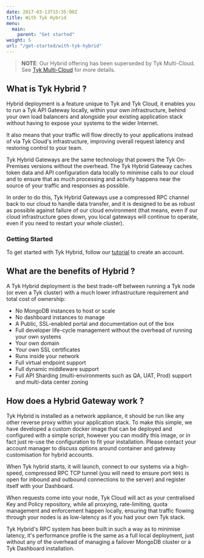 ```yaml
---
date: 2017-03-13T15:35:00Z
title: With Tyk Hybrid
menu: 
  main:
    parent: "Get started"
weight: 5
url: "/get-started/with-tyk-hybrid"
---
```


> **NOTE**: Our Hybrid offering has been superseded by Tyk Multi-Cloud. See [Tyk Multi-Cloud](https://tyk.io/api-gateway/cloud/#multi-cloud) for more details.


## <a name="what-is-tyk-hybrid"></a>What is Tyk Hybrid ?

Hybrid deployment is a feature unique to Tyk and Tyk Cloud, it enables you to run a Tyk API Gateway locally, within your own infrastructure, behind your own load balancers and alongside your existing application stack without having to expose your systems to the wider Internet.

It also means that your traffic will flow directly to your applications instead of via Tyk Cloud's infrastructure, improving overall request latency and restoring control to your team.

Tyk Hybrid Gateways are the same technology that powers the Tyk On-Premises versions without the overhead. The Tyk Hybrid Gateway caches token data and API configuration data locally to minimise calls to our cloud and to ensure that as much processing and activity happens near the source of your traffic and responses as possible.

In order to do this, Tyk Hybrid Gateways use a compressed RPC channel back to our cloud to handle data transfer, and it is designed to be as robust as possible against failure of our cloud environment (that means, even if our cloud infrastructure goes down, you local gateways will continue to operate, even if you need to restart your whole cluster).

### Getting Started

To get started with Tyk Hybrid, follow our [tutorial][1] to create an account.

## <a name="what-are-the-benefits-of-hybrid"></a>What are the benefits of Hybrid ?

A Tyk Hybrid deployment is the best trade-off between running a Tyk node (or even a Tyk cluster) with a much lower infrastructure requirement and total cost of ownership:

*   No MongoDB instances to host or scale
*   No dashboard instances to manage
*   A Public, SSL-enabled portal and documentation out of the box
*   Full developer life-cycle management without the overhead of running your own systems
*   Your own domain
*   Your own SSL certificates
*   Runs inside your network
*   Full virtual endpoint support
*   Full dynamic middleware support
*   Full API Sharding (multi-environments such as QA, UAT, Prod) support and multi-data center zoning

## <a name="how-does-a-hybrid-gateway-work"></a>How does a Hybrid Gateway work ?

Tyk Hybrid is installed as a network appliance, it should be run like any other reverse proxy within your application stack. To make this simple, we have developed a custom docker image that can be deployed and configured with a simple script, however you can modify this image, or in fact just re-use the configuration to fit your installation. Please contact your account manager to discuss options around container and gateway customisation for hybrid accounts.

When Tyk hybrid starts, it will launch, connect to our systems via a high-speed, compressed RPC TCP tunnel (you will need to ensure port `9091` is open for inbound and outbound connections to the server) and register itself with your Dashboard.

When requests come into your node, Tyk Cloud will act as your centralised Key and Policy repository, while all proxying, rate-limiting, quota management and enforcement happen locally, ensuring that traffic flowing through your nodes is as low-latency as if you had your own Tyk stack.

Tyk Hybrid's RPC system has been built in such a way as to minimise latency, it's performance profile is the same as a full local deployment, just without any of the overhead of managing a failover MongoDB cluster or a Tyk Dashboard installation.

 [1]: /docs/get-started/with-tyk-hybrid/create-an-account/
